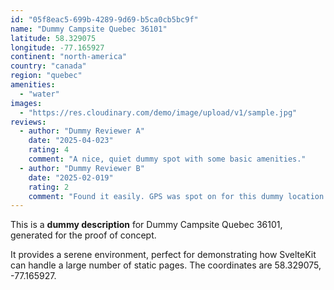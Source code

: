 ```yaml
---
id: "05f8eac5-699b-4289-9d69-b5ca0cb5bc9f"
name: "Dummy Campsite Quebec 36101"
latitude: 58.329075
longitude: -77.165927
continent: "north-america"
country: "canada"
region: "quebec"
amenities:
  - "water"
images:
  - "https://res.cloudinary.com/demo/image/upload/v1/sample.jpg"
reviews:
  - author: "Dummy Reviewer A"
    date: "2025-04-023"
    rating: 4
    comment: "A nice, quiet dummy spot with some basic amenities."
  - author: "Dummy Reviewer B"
    date: "2025-02-019"
    rating: 2
    comment: "Found it easily. GPS was spot on for this dummy location."
---
```


This is a **dummy description** for Dummy Campsite Quebec 36101, generated for the proof of concept.

It provides a serene environment, perfect for demonstrating how SvelteKit can handle a large number of static pages. The coordinates are 58.329075, -77.165927.
